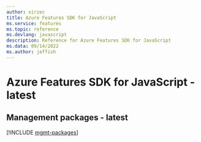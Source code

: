 ```yaml
---
author: xirzec
title: Azure Features SDK for JavaScript
ms.service: features
ms.topic: reference
ms.devlang: javascript
description: Reference for Azure Features SDK for JavaScript
ms.data: 09/14/2022
ms.author: jeffish
---
```

# Azure Features SDK for JavaScript - latest

## Management packages - latest
[!INCLUDE [mgmt-packages](features-mgmt-index.md)]